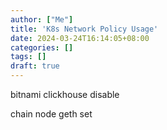 ```yaml
---
author: ["Me"]
title: 'K8s Network Policy Usage'
date: 2024-03-24T16:14:05+08:00
categories: []
tags: []
draft: true
---
```


bitnami clickhouse disable

chain node geth set
